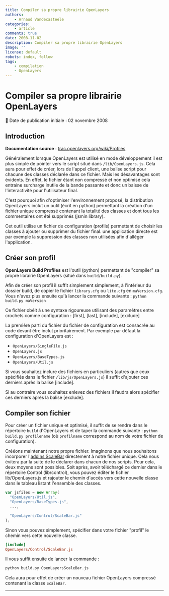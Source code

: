 ```yaml
---
title: Compiler sa propre librairie OpenLayers
authors:
    - Arnaud Vandecasteele
categories:
    - article
comments: true
date: 2008-11-02
description: Compiler sa propre librairie OpenLayers
image: ''
license: default
robots: index, follow
tags:
    - compilation
    - OpenLayers
---
```


# Compiler sa propre librairie OpenLayers

:calendar: Date de publication initiale : 02 novembre 2008

## Introduction

**Documentation source** : [trac.openlayers.org/wiki/Profiles](http://trac.openlayers.org/wiki/Profiles)

Généralement lorsque OpenLayers est utilisé en mode développement il est plus simple de pointer vers le script situé dans `/lib/OpenLayers.js`. Cela aura pour effet de créer, lors de l'appel client, une balise script pour chacune des classes déclarée dans ce fichier. Mais les désavantages sont évidents. En effet, le fichier étant non compressé et non optimisé cela entraine surcharge inutile de la bande passante et donc un baisse de l'interactivité pour l'utilisateur final.

C'est pourquoi afin d'optimiser l'environnement proposé, la distribution OpenLayers inclut un outil (écrit en python) permettant la création d'un fichier unique compressé contenant la totalité des classes et dont tous les commentaires ont été supprimés (jsmin library).

Cet outil utilise un fichier de configuration (profils) permettant de choisir les classes à ajouter ou supprimer du fichier final. une application directe est par exemple la suppression des classes non utilisées afin d'alléger l'application.

## Créer son profil

**OpenLayers Build Profiles** est l'outil (python) permettant de "compiler" sa propre librairie OpenLayers (situé dans `build/build.py`).

Afin de créer son profil il suffit simplement simplement, à l'intérieur du dossier build, de copier le fichier `library.cfg` ou `lite.cfg` en `maVersion.cfg`. Vous n'avez plus ensuite qu'à lancer la commande suivante : `python build.py maVersion`

Ce fichier obéit à une syntaxe rigoureuse utilisant des paramètres entre crochets comme configuration : [first], [last], [include], [exclude]

La première parti du fichier du fichier de configuration est consacrée au code devant être inclut prioritairement. Par exemple par défaut la configuration d'OpenLayers est :

- `OpenLayers/SingleFile.js`
- `OpenLayers.js`
- `OpenLayers/BaseTypes.js`
- `OpenLayers/Util.js`

Si vous souhaitez inclure des fichiers en particuliers (autres que ceux spécifiés dans le fichier `/lib/js/OpenLayers.js`) il suffit d'ajouter ces derniers après la balise [include].

Si au contraire vous souhaitez enlevez des fichiers il faudra alors spécifier ces derniers après la balise [exclude].

## Compiler son fichier

Pour créer un fichier unique et optimisé, il suffit de se rendre dans le répertoire `build` d'OpenLayers et de taper la commande suivante : `python build.py profilename` (où `profilname` correspond au nom de votre fichier de configuration).

Crééons maintenant notre propre fichier. Imaginons que nous souhaitons incorporer l'[addins ScaleBar](http://trac.openlayers.org/browser/addins/scalebar/trunk/lib/OpenLayers/Control/ScaleBar.js) directement à notre fichier unique. Cela nous évitera par la suite de le déclarer dans chacun de nos scripts. Pour cela, deux moyens sont possibles. Soit après, avoir téléchargé ce dernier dans le répertoire Control (lib/control), vous pouvez éditer le fichier lib/OpenLayers.js et rajouter le chemin d'accès vers cette nouvelle classe dans le tableau listant l'ensemble des classes.

```javascript
var jsfiles = new Array(  
  "OpenLayers/Util.js",  
  "OpenLayers/BaseTypes.js",  
  ...,  

  "OpenLayers/Control/ScaleBar.js"  
);
```

Sinon vous pouvez simplement, spécifier dans votre fichier "profil" le chemin vers cette nouvelle classe.

```ini
[include]  
OpenLayers/Control/ScaleBar.js
```

Il vous suffit ensuite de lancer la commande :

```python
python build.py OpenLayersScaleBar.js
```

Cela aura pour effet de créer un nouveau fichier OpenLayers compressé contenant la classe `ScaleBar`.

----

<!-- geotribu:authors-block -->
